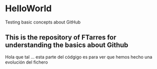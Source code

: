 # HelloWorld
Testing basic concepts about GitHub
## This is the repository of FTarres for understanding the basics about Github
Hola que tal ... esta parte del códgigo es para ver que hemos hecho una evolución del fichero
